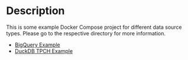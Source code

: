 # Description

This is some example Docker Compose project for different data source types. Please go to the respective directory for more information.

- [BigQuery Example](bigquery-example/README.md)
- [DuckDB TPCH Example](duckdb-tpch-example/README.md)